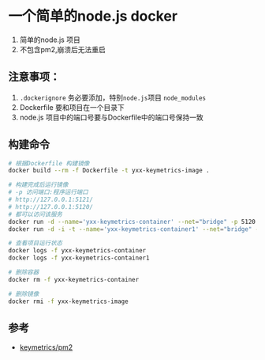 # 一个简单的node.js docker

1. 简单的node.js 项目
2. 不包含pm2,崩溃后无法重启

## 注意事项：
1. `.dockerignore` 务必要添加，特别`node.js`项目 `node_modules`
2. Dockerfile 要和项目在一个目录下
3. node.js 项目中的端口号要与Dockerfile中的端口号保持一致

## 构建命令

```sh
# 根据Dockerfile 构建镜像
docker build --rm -f Dockerfile -t yxx-keymetrics-image .

# 构建完成后运行镜像
# -p 访问端口:程序运行端口
# http://127.0.0.1:5121/ 
# http://127.0.0.1:5120/
# 都可以访问该服务
docker run -d --name='yxx-keymetrics-container' --net="bridge" -p 5120:5120  yxx-keymetrics-image
docker run -d -i -t --name='yxx-keymetrics-container1' --net="bridge" -p 5121:5120  yxx-keymetrics-image

# 查看项目运行状态
docker logs -f yxx-keymetrics-container
docker logs -f yxx-keymetrics-container1

# 删除容器
docker rm -f yxx-keymetrics-container

# 删除镜像
docker rmi -f yxx-keymetrics-image
```

## 参考
- [keymetrics/pm2](https://hub.docker.com/r/keymetrics/pm2/)